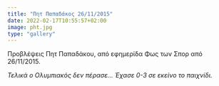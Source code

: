 ```yaml
---
title: "Πητ Παπαδάκος 26/11/2015"
date: 2022-02-17T10:55:57+02:00
image: pht.jpg
type: "gallery"
---
```


Προβλέψεις Πητ Παπαδάκου, από εφημερίδα Φως των Σπορ από 26/11/2015.

*Τελικά ο Ολυμπιακός δεν πέρασε... Έχασε 0-3 σε εκείνο το παιχνίδι.*


